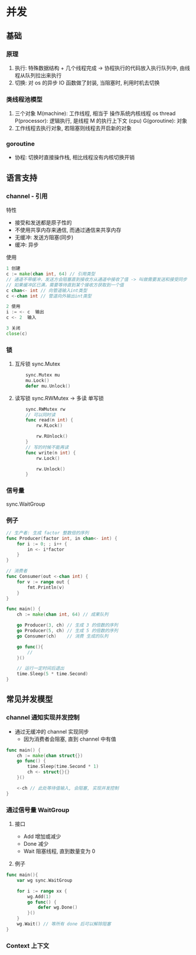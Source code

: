 # 并发

## 基础

### 原理

1. 执行: 特殊数据结构 + 几个线程完成 -> 协程执行的代码放入执行队列中, 由线程从队列拉出来执行  
2. 切换: 对 os 的异步 IO 函数做了封装, 当阻塞时, 利用时机去切换

### 类线程池模型

1. 三个对象
    M(machine): 工作线程, 相当于 操作系统内核线程 os thread
    P(processor): 逻辑执行, 是线程 M 的执行上下文 (cpu)
    G(goroutine): 对象
2. 工作线程去执行对象, 若阻塞则线程去开启新的对象

### goroutine

- 协程: 切换时直接操作栈, 相比线程没有内核切换开销

## 语言支持

### channel - 引用

特性

- 接受和发送都是原子性的
- 不使用共享内存来通信, 而通过通信来共享内存
- 无缓冲: 发送方阻塞(同步)
- 缓冲: 异步

使用

```go
1 创建  
c := make(chan int, 64) // 引用类型  
// 通道不带缓冲，发送方会阻塞直到接收方从通道中接收了值 -> 叫做需要发送和接受同步
// 如果缓冲区已满，需要等待直到某个接收方获取到一个值  
c chan<- int // 向管道输入int类型  
c <-chan int // 管道向外输出int类型

2 使用  
i := <- c  输出  
c <- 2  输入  

3 关闭  
close(c)  
```

### 锁

1. 互斥锁 sync.Mutex

    ```go
        sync.Mutex mu
        mu.Lock()
        defer mu.Unlock()
    ```

2. 读写锁 sync.RWMutex -> 多读 单写锁

    ```go
        sync.RWMutex rw
        // 可以同时读
        func read(n int) {
            rw.RLock()

            rw.RUnlock()
        }
        // 写的时候不能再读
        func write(n int) {
            rw.Lock()

            rw.Unlock()
        }
    ```

### 信号量

sync.WaitGroup  

### 例子

```go
// 生产者: 生成 factor 整数倍的序列
func Producer(factor int, in chan<- int) {
    for i := 0; ; i++ {
        in <- i*factor
    }
}

// 消费者
func Consumer(out <-chan int) {
    for v := range out {
        fmt.Println(v)
    }
}

func main() {
    ch := make(chan int, 64) // 成果队列

    go Producer(3, ch) // 生成 3 的倍数的序列
    go Producer(5, ch) // 生成 5 的倍数的序列
    go Consumer(ch)    // 消费 生成的队列

    go func(){
        //
    }()

    // 运行一定时间后退出
    time.Sleep(5 * time.Second)
}
```

## 常见并发模型

### channel 通知实现并发控制

- 通过无缓冲的 channel 实现同步
  - 因为消费者会阻塞, 直到 channel 中有值

```go
func main() {
    ch := make(chan struct{})
    go func() {
        time.Sleep(time.Second * 1)
        ch <- struct{}{}
    }()

    <-ch // 此处等待值输入, 会阻塞, 实现并发控制
}
```

### 通过信号量 WaitGroup

1. 接口
    - Add 增加或减少
    - Done 减少
    - Wait 阻塞线程, 直到数量变为 0

2. 例子

```go
func main(){
    var wg sync.WaitGroup

    for i := range xx {
        wg.Add(1)
        go func() {
            defer wg.Done()
        }()
    }
    wg.Wait() // 等所有 done 后可以解除阻塞
}
```

### Context 上下文
